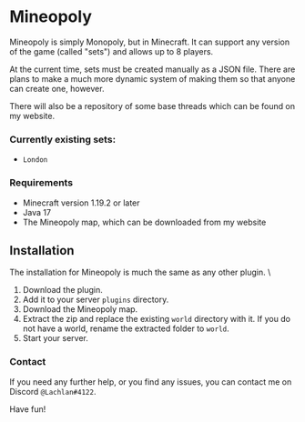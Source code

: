 # Mineopoly

Mineopoly is simply Monopoly, but in Minecraft. It can support any version of the game (called "sets") and allows up to 8 players.

At the current time, sets must be created manually as a JSON file. There are plans to make a much more dynamic system of making them so that anyone can create one, however.

There will also be a repository of some base threads which can be found on my website.

### Currently existing sets:
- `London`

### Requirements
- Minecraft version 1.19.2 or later
- Java 17
- The Mineopoly map, which can be downloaded from my website

## Installation

The installation for Mineopoly is much the same as any other plugin. \
1. Download the plugin.
2. Add it to your server `plugins` directory.
3. Download the Mineopoly map.
4. Extract the zip and replace the existing `world` directory with it. If you do not have a world, rename the extracted folder to `world`.
5. Start your server.

### Contact
If you need any further help, or you find any issues, you can contact me on Discord `@Lachlan#4122`.

Have fun!